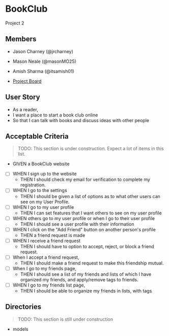 # BookClub

Project 2

## Members

- Jason Charney (@jrcharney)
- Mason Neale (@masonMO25)
- Amish Sharma (@itsamish01)

- [Project Board](https://github.com/users/jrcharney/projects/1/views/1)

## User Story

- As a reader,
- I want a place to start a book club online
- So that I can talk with books and discuss ideas with other people

## Acceptable Criteria

> TODO: This section is under construction. Expect a lot of items in this list.

- GIVEN a BookClub website
- [ ] WHEN I sign up to the website
  - THEN I should check my email for verification to complete my registration.
- [ ] WHEN I go to the settings
  - THEN I should be given a list of options as to what other users can see on my User Profile.
- [ ] WHEN I go to my user profile
  - THEN I can set features that I want others to see on my user profile
- [ ] WHEN others go to my user profile or when I go to their user profile
  - THEN I should see a user profile with their information
- [ ] WHEN  I click on the "Add Friend" button on another person's profile
  - THEN a friend request is made
- [ ] WHEN I receive a friend request
  - THEN I should have to option to accept, reject, or block a friend request.
- [ ] When I accept a friend request,
  - THEN I should make a friend request to make this friendship mutual.
- [ ] When I go to my friends page,
  - THEN I should see a list of my friends and lists of which I have organized my friends, and apply/remove tags to friends.
- [ ] WHEN I go to my friends list page,
  - THEN I should be able to organize my friends in lists, with tags

## Directories

> TODO: This section is still under construction

- models

